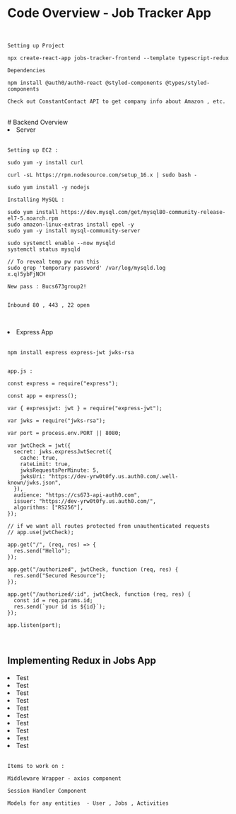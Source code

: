 <link href="style.css" rel="stylesheet" />

# Code Overview - Job Tracker App

</br>

```
Setting up Project

npx create-react-app jobs-tracker-frontend --template typescript-redux

Dependencies

npm install @auth0/auth0-react @styled-components @types/styled-components

Check out ConstantContact API to get company info about Amazon , etc.
```

</br>
# Backend Overview

<li>Server </li>
</br>

```
Setting up EC2 :

sudo yum -y install curl

curl -sL https://rpm.nodesource.com/setup_16.x | sudo bash -

sudo yum install -y nodejs

Installing MySQL :

sudo yum install https://dev.mysql.com/get/mysql80-community-release-el7-5.noarch.rpm
sudo amazon-linux-extras install epel -y
sudo yum -y install mysql-community-server

sudo systemctl enable --now mysqld
systemctl status mysqld

// To reveal temp pw run this
sudo grep 'temporary password' /var/log/mysqld.log
x.q)5ybFjNCH

New pass : Bucs673group2!


Inbound 80 , 443 , 22 open


```

</br>

<li>  Express App </li>

</br>

```
npm install express express-jwt jwks-rsa


app.js :

const express = require("express");

const app = express();

var { expressjwt: jwt } = require("express-jwt");

var jwks = require("jwks-rsa");

var port = process.env.PORT || 8080;

var jwtCheck = jwt({
  secret: jwks.expressJwtSecret({
    cache: true,
    rateLimit: true,
    jwksRequestsPerMinute: 5,
    jwksUri: "https://dev-yrw0t0fy.us.auth0.com/.well-known/jwks.json",
  }),
  audience: "https://cs673-api-auth0.com",
  issuer: "https://dev-yrw0t0fy.us.auth0.com/",
  algorithms: ["RS256"],
});

// if we want all routes protected from unauthenticated requests
// app.use(jwtCheck);

app.get("/", (req, res) => {
  res.send("Hello");
});

app.get("/authorized", jwtCheck, function (req, res) {
  res.send("Secured Resource");
});

app.get("/authorized/:id", jwtCheck, function (req, res) {
  const id = req.params.id;
  res.send(`your id is ${id}`);
});

app.listen(port);

```

</br>

## Implementing Redux in Jobs App

<li>Test</li>

<li>Test</li>

<li>Test</li>

<li>Test</li>

<li>Test</li>

<li>Test</li>

<li>Test</li>

<li>Test</li>

<li>
Test
</li>

<li>
Test
</li>

</br>

```
Items to work on :

Middleware Wrapper - axios component

Session Handler Component

Models for any entities  - User , Jobs , Activities

```

</br>

</ul>
